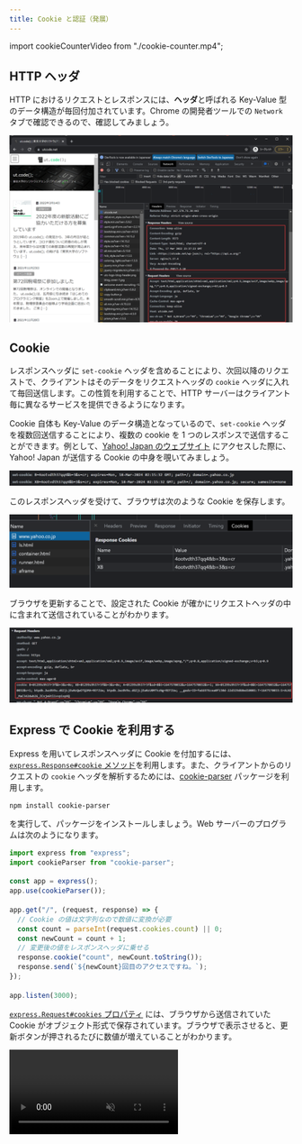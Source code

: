 ```yaml
---
title: Cookie と認証（発展）
---
```


import cookieCounterVideo from "./cookie-counter.mp4";

## HTTP ヘッダ

HTTP におけるリクエストとレスポンスには、**ヘッダ**と呼ばれる Key-Value 型のデータ構造が毎回付加されています。Chrome の開発者ツールでの `Network` タブで確認できるので、確認してみましょう。

![HTTP ヘッダ](./http-headers.png)

## Cookie

レスポンスヘッダに `set-cookie` ヘッダを含めることにより、次回以降のリクエストで、クライアントはそのデータをリクエストヘッダの `cookie` ヘッダに入れて毎回送信します。この性質を利用することで、HTTP サーバーはクライアント毎に異なるサービスを提供できるようになります。

Cookie 自体も Key-Value のデータ構造となっているので、`set-cookie` ヘッダを複数回送信することにより、複数の cookie を 1 つのレスポンスで送信することができます。例として、[Yahoo! Japan のウェブサイト](https://www.yahoo.co.jp/) にアクセスした際に、Yahoo! Japan が送信する Cookie の中身を覗いてみましょう。

![Yahoo! Japan の Cookie](./yahoo-cookies.png)

このレスポンスヘッダを受けて、ブラウザは次のような Cookie を保存します。

![保存された Cookie](./saved-cookies.png)

ブラウザを更新することで、設定された Cookie が確かにリクエストヘッダの中に含まれて送信されていることがわかります。

![リクエストに付加された Cookie](./sent-cookies.png)

## Express で Cookie を利用する

Express を用いてレスポンスヘッダに Cookie を付加するには、[`express.Response#cookie` メソッド](https://expressjs.com/ja/api.html#res.cookie)を利用します。また、クライアントからのリクエストの `cookie` ヘッダを解析するためには、[cookie-parser](https://www.npmjs.com/package/cookie-parser) パッケージを利用します。

```shell
npm install cookie-parser
```

を実行して、パッケージをインストールしましょう。Web サーバーのプログラムは次のようになります。

```javascript
import express from "express";
import cookieParser from "cookie-parser";

const app = express();
app.use(cookieParser());

app.get("/", (request, response) => {
  // Cookie の値は文字列なので数値に変換が必要
  const count = parseInt(request.cookies.count) || 0;
  const newCount = count + 1;
  // 変更後の値をレスポンスヘッダに乗せる
  response.cookie("count", newCount.toString());
  response.send(`${newCount}回目のアクセスですね。`);
});

app.listen(3000);
```

[`express.Request#cookies` プロパティ](https://expressjs.com/ja/api.html#req.cookies) には、ブラウザから送信されていた Cookie がオブジェクト形式で保存されています。ブラウザで表示させると、更新ボタンが押されるたびに数値が増えていることがわかります。

<video src={cookieCounterVideo} controls muted autoPlay loop />

プログラムの流れを整理すると、次の図のようになります。

![プログラムの流れ](./cookie-counter-timeline.png)

### 課題

- Chrome の開発者ツールを用いて、リクエストヘッダとレスポンスヘッダの内容を確認してみましょう。
- シークレットモードでページを開くと値はどうなるでしょうか。

## Cookie を用いた認証

ユーザー名とパスワードを用いて認証するタイプのアプリケーションを考えてみましょう。ユーザー名とパスワードを、そのまま Cookie に入れてしまうと、データが悪意のある第三者に奪われてしまうリスクが高まります。

このため、ログインが成功したタイミングで、クライアントに対してランダムな ID を発行し、Cookie に保存させておくことが一般的です（**セッション ID** と呼ばれる）。次回以降のアクセスでは、このセッション ID を用いて認証を行います。このフローを図にすると、次のようになります。

![セッション](./session.png)

### 課題

ユーザーが自分のユーザー名とパスワードでログインし、プロフィールを表示できるウェブアプリケーションを作成してみましょう。

`schema.prisma` は次の通りとします。

```javascript title=schema.prisma
model User {
  id       Int    @id @default(autoincrement())
  username String @unique
  password String
}

model Session {
  id     String @id // 一意でランダムなID
  userId Int // User の ID
}
```

<ViewSource url={import.meta.url} path="_samples/profile" noCodeSandbox />
